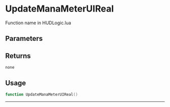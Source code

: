 # UpdateManaMeterUIReal
Function name in HUDLogic.lua
## Parameters

## Returns
`none`
## Usage
```lua
function UpdateManaMeterUIReal()
```
---
